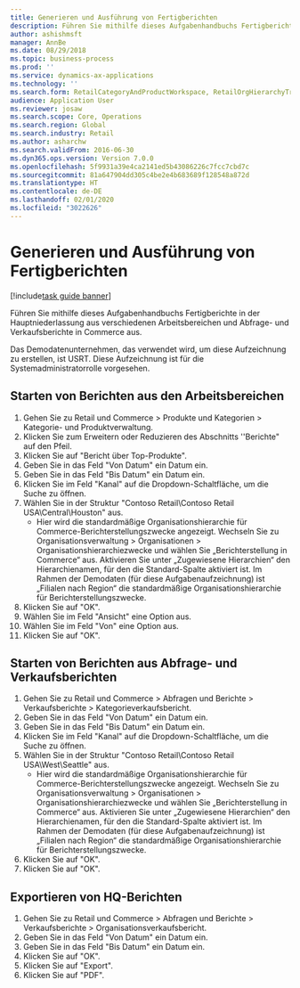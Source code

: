 ```yaml
---
title: Generieren und Ausführung von Fertigberichten
description: Führen Sie mithilfe dieses Aufgabenhandbuchs Fertigberichte in der Hauptniederlassung aus verschiedenen Arbeitsbereichen und Abfrage- und Verkaufsberichte in Commerce aus.
author: ashishmsft
manager: AnnBe
ms.date: 08/29/2018
ms.topic: business-process
ms.prod: ''
ms.service: dynamics-ax-applications
ms.technology: ''
ms.search.form: RetailCategoryAndProductWorkspace, RetailOrgHierarchyTreeLookup, SrsReportViewerForm
audience: Application User
ms.reviewer: josaw
ms.search.scope: Core, Operations
ms.search.region: Global
ms.search.industry: Retail
ms.author: asharchw
ms.search.validFrom: 2016-06-30
ms.dyn365.ops.version: Version 7.0.0
ms.openlocfilehash: 5f9931a39e4ca2141ed5b43086226c7fcc7cbd7c
ms.sourcegitcommit: 81a647904dd305c4be2e4b683689f128548a872d
ms.translationtype: HT
ms.contentlocale: de-DE
ms.lasthandoff: 02/01/2020
ms.locfileid: "3022626"
---
```

# <a name="generate-and-run-out-of-box-reports"></a>Generieren und Ausführung von Fertigberichten

[!include[task guide banner](../includes/task-guide-banner.md)]

Führen Sie mithilfe dieses Aufgabenhandbuchs Fertigberichte in der Hauptniederlassung aus verschiedenen Arbeitsbereichen und Abfrage- und Verkaufsberichte in Commerce aus.

Das Demodatenunternehmen, das verwendet wird, um diese Aufzeichnung zu erstellen, ist USRT. Diese Aufzeichnung ist für die Systemadministratorrolle vorgesehen.

## <a name="launch-reports-from-workspaces"></a>Starten von Berichten aus den Arbeitsbereichen
1. Gehen Sie zu Retail und Commerce > Produkte und Kategorien > Kategorie- und Produktverwaltung.
2. Klicken Sie zum Erweitern oder Reduzieren des Abschnitts ''Berichte" auf den Pfeil.
3. Klicken Sie auf "Bericht über Top-Produkte".
4. Geben Sie in das Feld "Von Datum" ein Datum ein.
5. Geben Sie in das Feld "Bis Datum" ein Datum ein.
6. Klicken Sie im Feld "Kanal" auf die Dropdown-Schaltfläche, um die Suche zu öffnen.
7. Wählen Sie in der Struktur "Contoso Retail\Contoso Retail USA\Central\Houston" aus.
    * Hier wird die standardmäßige Organisationshierarchie für Commerce-Berichterstellungszwecke angezeigt.   Wechseln Sie zu Organisationsverwaltung > Organisationen > Organisationshierarchiezwecke und wählen Sie „Berichterstellung in Commerce“ aus. Aktivieren Sie unter „Zugewiesene Hierarchien“ den Hierarchienamen, für den die Standard-Spalte aktiviert ist. Im Rahmen der Demodaten (für diese Aufgabenaufzeichnung) ist „Filialen nach Region“ die standardmäßige Organisationshierarchie für Berichterstellungszwecke.     
8. Klicken Sie auf "OK".
9. Wählen Sie im Feld "Ansicht" eine Option aus.
10. Wählen Sie im Feld "Von" eine Option aus.
11. Klicken Sie auf "OK".

## <a name="launch-reports-from-the-inquiries-and-sales-reports"></a>Starten von Berichten aus Abfrage- und Verkaufsberichten
1. Gehen Sie zu Retail und Commerce > Abfragen und Berichte > Verkaufsberichte > Kategorieverkaufsbericht.
2. Geben Sie in das Feld "Von Datum" ein Datum ein.
3. Geben Sie in das Feld "Bis Datum" ein Datum ein.
4. Klicken Sie im Feld "Kanal" auf die Dropdown-Schaltfläche, um die Suche zu öffnen.
5. Wählen Sie in der Struktur "Contoso Retail\Contoso Retail USA\West\Seattle" aus.
    * Hier wird die standardmäßige Organisationshierarchie für Commerce-Berichterstellungszwecke angezeigt. Wechseln Sie zu Organisationsverwaltung > Organisationen > Organisationshierarchiezwecke und wählen Sie „Berichterstellung in Commerce“ aus. Aktivieren Sie unter „Zugewiesene Hierarchien“ den Hierarchienamen, für den die Standard-Spalte aktiviert ist. Im Rahmen der Demodaten (für diese Aufgabenaufzeichnung) ist „Filialen nach Region“ die standardmäßige Organisationshierarchie für Berichterstellungszwecke.     
6. Klicken Sie auf "OK".
7. Klicken Sie auf "OK".

## <a name="export-an-hq-reports"></a>Exportieren von HQ-Berichten
1. Gehen Sie zu Retail und Commerce > Abfragen und Berichte > Verkaufsberichte > Organisationsverkaufsbericht.
2. Geben Sie in das Feld "Von Datum" ein Datum ein.
3. Geben Sie in das Feld "Bis Datum" ein Datum ein.
4. Klicken Sie auf "OK".
5. Klicken Sie auf "Export".
6. Klicken Sie auf "PDF".

